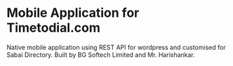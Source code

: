 # Mobile Application for Timetodial.com

Native mobile application using REST API for wordpress and customised for Sabai Directory. Built by BG Softech Limited and Mr. Harishankar. 


